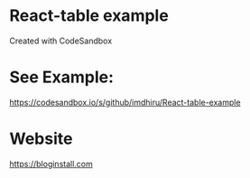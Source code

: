 # React-table example
Created with CodeSandbox


# See Example: 
https://codesandbox.io/s/github/imdhiru/React-table-example


# Website 
https://bloginstall.com
